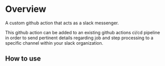 # Overview

A custom github action that acts as a slack messenger.

This github action can be added to an existing github actions ci/cd pipeline in order to send pertinent details regarding job and step processing to a specific channel within your slack organization.

## How to use
